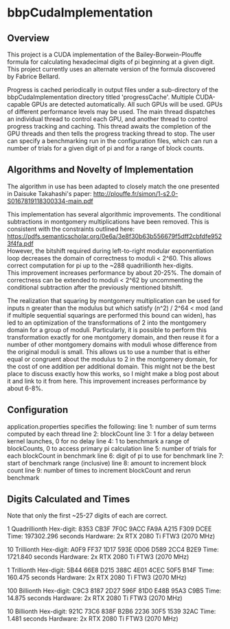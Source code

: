 # bbpCudaImplementation

## Overview
This project is a CUDA implementation of the Bailey-Borwein-Plouffe formula for calculating hexadecimal digits of pi beginning at a given digit.
This project currently uses an alternate version of the formula discovered by Fabrice Bellard.

Progress is cached periodically in output files under a sub-directory of the bbpCudaImplementation directory titled 'progressCache'.
Multiple CUDA-capable GPUs are detected automatically. All such GPUs will be used. GPUs of different performance levels may be used.
The main thread dispatches an individual thread to control each GPU, and another thread to control progress tracking and caching.
This thread awaits the completion of the GPU threads and then tells the progress tracking thread to stop.
The user can specify a benchmarking run in the configuration files, which can run a number of trials for a given digit of pi and for a range of block counts.

## Algorithms and Novelty of Implementation
The algorithm in use has been adapted to closely match the one presented in Daisuke Takahashi's paper: http://plouffe.fr/simon/1-s2.0-S0167819118300334-main.pdf  

This implementation has several algorithmic improvements. The conditional subtractions in montgomery multiplications have been removed. This is consistent with the constraints outlined here: https://pdfs.semanticscholar.org/0e6a/3e8f30b63b556679f5dff2cbfdfe9523f4fa.pdf  
However, the bitshift required during left-to-right modular exponentiation loop decreases the domain of correctness to moduli < 2^60. This allows correct computation for pi up to the ~288 quadrillionth hex-digits.  
This improvement increases performance by about 20-25%. The domain of correctness can be extended to moduli < 2^62 by uncommenting the conditional subtraction after the previously mentioned bitshift.

The realization that squaring by montgomery multiplication can be used for inputs n greater than the modulus but which satisfy (n^2) / 2^64 < mod (and if multiple sequential squarings are performed this bound can widen),
has led to an optimization of the transformations of 2 into the montgomery domain for a group of moduli.
Particularly, it is possible to perform this transformation exactly for one montgomery domain, and then reuse it for a number of other montgomery domains with moduli whose difference from the original moduli is small.
This allows us to use a number that is either equal or congruent about the modulus to 2 in the montgomery domain, for the cost of one addition per additional domain.
This might not be the best place to discuss exactly how this works, so I might make a blog post about it and link to it from here.
This improvement increases performance by about 6-8%.

## Configuration
application.properties specifies the following:
line 1: number of sum terms computed by each thread
line 2: blockCount
line 3: 1 for a delay between kernel launches, 0 for no delay
line 4: 1 to benchmark a range of blockCounts, 0 to access primary pi calculation
line 5: number of trials for each blockCount in benchmark
line 6: digit of pi to use for benchmark
line 7: start of benchmark range (inclusive)
line 8: amount to increment block count
line 9: number of times to increment blockCount and rerun benchmark

## Digits Calculated and Times
Note that only the first ~25-27 digits of each are correct.

1 Quadrillionth Hex-digit: 8353 CB3F 7F0C 9ACC FA9A A215 F309 DCEE
Time: 197302.296 seconds
Hardware: 2x RTX 2080 Ti FTW3 (2070 MHz)

10 Trillionth Hex-digit: A0F9 FF37 1D17 593E 0D06 D589 2CC4 B2E9
Time: 1721.840 seconds
Hardware: 2x RTX 2080 Ti FTW3 (2070 MHz)

1 Trillionth Hex-digit: 5B44 66E8 D215 388C 4E01 4CEC 50F5 B14F
Time: 160.475 seconds
Hardware: 2x RTX 2080 Ti FTW3 (2070 MHz)

100 Billionth Hex-digit: C9C3 8187 2D27 596F 81D0 E48B 95A3 C9B5
Time: 14.875 seconds
Hardware: 2x RTX 2080 Ti FTW3 (2070 MHz)

10 Billionth Hex-digit: 921C 73C6 838F B2B6 2236 30F5 1539 32AC
Time: 1.481 seconds
Hardware: 2x RTX 2080 Ti FTW3 (2070 MHz)